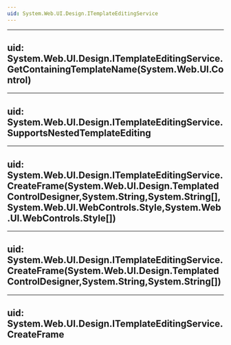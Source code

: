 ```yaml
---
uid: System.Web.UI.Design.ITemplateEditingService
---
```


---
uid: System.Web.UI.Design.ITemplateEditingService.GetContainingTemplateName(System.Web.UI.Control)
---

---
uid: System.Web.UI.Design.ITemplateEditingService.SupportsNestedTemplateEditing
---

---
uid: System.Web.UI.Design.ITemplateEditingService.CreateFrame(System.Web.UI.Design.TemplatedControlDesigner,System.String,System.String[],System.Web.UI.WebControls.Style,System.Web.UI.WebControls.Style[])
---

---
uid: System.Web.UI.Design.ITemplateEditingService.CreateFrame(System.Web.UI.Design.TemplatedControlDesigner,System.String,System.String[])
---

---
uid: System.Web.UI.Design.ITemplateEditingService.CreateFrame
---
